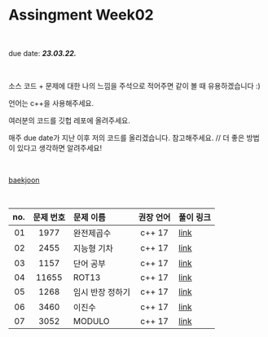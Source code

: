 # Assingment Week02
<br>

due date: ***23.03.22.***


<br>

소스 코드 + 문제에 대한 나의 느낌을 주석으로 적어주면 같이 볼 때 유용하겠습니다 :)

언어는 c++을 사용해주세요.

여러분의 코드를 깃헙 레포에 올려주세요.

매주 due date가 지난 이후 저의 코드를 올리겠습니다. 참고해주세요.   // 더 좋은 방법이 있다고 생각하면 알려주세요!

<br>


[baekjoon](https://www.acmicpc.net/)

<br>








| no. | 문제 번호 | 문제 이름 | 권장 언어 |  풀이 링크 |
| ---: | :---: | :--- | :---: | :--- |
| 01 | 1977 | 완전제곱수 | c++ 17 | [link](https://www.acmicpc.net/problem/1977) | 
| 02 | 2455 | 지능형 기차 | c++ 17 | [link](https://www.acmicpc.net/problem/2455) |
| 03 | 1157 | 단어 공부 | c++ 17 | [link](https://www.acmicpc.net/problem/1157) |
| 04 | 11655 | ROT13 | c++ 17 | [link](https://www.acmicpc.net/problem/11655) |
| 05 | 1268 | 임시 반장 정하기 | c++ 17 | [link](https://www.acmicpc.net/problem/1268) |
| 06 | 3460 | 이진수 | c++ 17 | [link](https://www.acmicpc.net/problem/3460) |
| 07 | 3052 | MODULO | c++ 17 | [link](https://www.acmicpc.net/problem/3052) |
